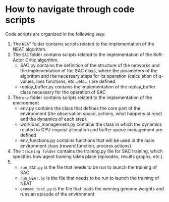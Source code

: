 # How to navigate through code scripts

Code scripts are organized in the following way:
1. The `NEAT` folder contains scripts related to the implementation of the NEAT algorithm.
2. The `SAC` folder contains scripts related to the implementation of the Soft-Actor Critic algorithm.
      - SAC.py contains the definition of the structure of the networks and the implementation of the SAC class, where the parameters of the algorithm and the necessary steps for its operation (calculation of q-values, loss functions, etc...etc...) are defined.
      - replay_buffer.py contains the implementation of the replay_buffer class necessary for the operation of SAC
3. The `env` folder contains scripts related to the implementation of the environment
      - env.py contains the class that defines the core part of the environment (the observation space, actions, what happens at reset and the dynamics of each step).
      - workload_management.py contains the class in which the dynamics related to CPU request allocation and buffer queue management are defined
      - env_functions.py contains functions that will be used in the main environment class (reward function, process actions)
4. The `training folder` contains the training.py file for SAC training, which specifies how agent training takes place (episodes, results graphs, etc.).
5.
   - `run_SAC.py` is the file that needs to be run to launch the training of SAC
   - `run_NEAT.py` is the file that needs to be run to launch the training of NEAT
   - `genome_test.py` is the file that loads the winning genome weights and runs an episode of the environment
